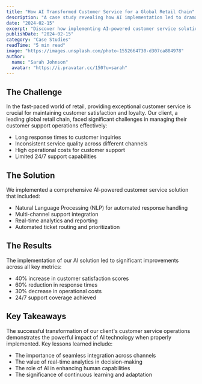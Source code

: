 ```yaml
---
title: "How AI Transformed Customer Service for a Global Retail Chain"
description: "A case study revealing how AI implementation led to dramatic improvements in customer service metrics and operational efficiency."
date: "2024-02-15"
excerpt: "Discover how implementing AI-powered customer service solutions led to a 40% increase in customer satisfaction and significant cost savings."
publishDate: "2024-02-15"
category: "Case Studies"
readTime: "5 min read"
image: "https://images.unsplash.com/photo-1552664730-d307ca884978"
author:
  name: "Sarah Johnson"
  avatar: "https://i.pravatar.cc/150?u=sarah"
---
```


## The Challenge

In the fast-paced world of retail, providing exceptional customer service is crucial for maintaining customer satisfaction and loyalty. Our client, a leading global retail chain, faced significant challenges in managing their customer support operations effectively:

- Long response times to customer inquiries
- Inconsistent service quality across different channels
- High operational costs for customer support
- Limited 24/7 support capabilities

## The Solution

We implemented a comprehensive AI-powered customer service solution that included:

- Natural Language Processing (NLP) for automated response handling
- Multi-channel support integration
- Real-time analytics and reporting
- Automated ticket routing and prioritization

## The Results

The implementation of our AI solution led to significant improvements across all key metrics:

- 40% increase in customer satisfaction scores
- 60% reduction in response times
- 30% decrease in operational costs
- 24/7 support coverage achieved

## Key Takeaways

The successful transformation of our client's customer service operations demonstrates the powerful impact of AI technology when properly implemented. Key lessons learned include:

- The importance of seamless integration across channels
- The value of real-time analytics in decision-making
- The role of AI in enhancing human capabilities
- The significance of continuous learning and adaptation
